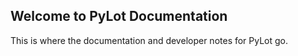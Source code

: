 ## Welcome to PyLot Documentation

This is where the documentation and developer notes for PyLot go.
